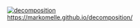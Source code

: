 [![decomposition](https://github.com/MarkoMelle/decomposition/actions/workflows/main.yml/badge.svg?branch=main)](https://github.com/MarkoMelle/decomposition/actions/workflows/main.yml)  
https://markomelle.github.io/decomposition/
